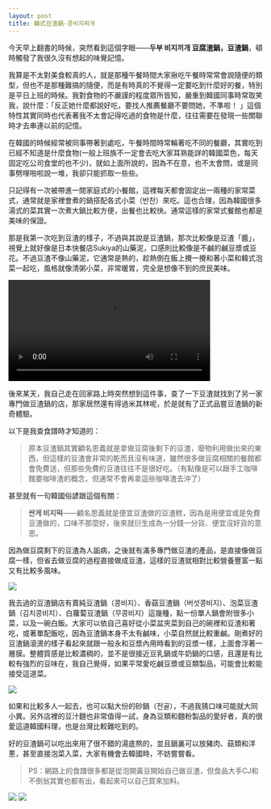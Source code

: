 ```yaml
---
layout: post
title: 韓式豆渣鍋-콩비지찌개
---
```


今天早上翻書的時候，突然看到這個字眼——**두부 비지끼개 豆腐渣鍋，豆渣鍋**，頓時觸發了我很久沒有想起的味覺記憶。

我算是不太對美食較真的人，就是那種午餐時間大家揪吃午餐時常常會說隨便的類型，但也不是那種難搞的隨便，而是有時真的不覺得一定要吃到什麼好的餐，特別是平日上班的時候。我對食物的不嚴謹的程度眾所皆知，嚴重到韓國同事時常取笑我，說什麼：「反正她什麼都說好吃，要找人推薦餐廳不要問她，不準啦！ 」這個特性其實同時也代表著我不太會記得吃過的食物是什麼，往往需要在發現一些關聯時才去串連以前的記憶。

在韓國的時候經常被同事帶著到處吃，午餐時間時常輪著吃不同的餐廳，其實吃到已經不知道是什麼食物(一般上班族不一定會去吃大家耳熟能詳的韓國菜色，每天固定吃公司食堂的也不少)，就如上面所說的，因為不在意，也不太會問，或是同事劈哩啪啦說一堆，我卻只能抓取一些些。

只記得有一次被帶進一間家庭式的小餐館，這裡每天都會固定出一兩種的家常菜式，通常就是家裡會煮的鍋搭配各式小菜（반찬）來吃。這也合理，因為韓國很多湯式的菜其實一次煮大鍋比較方便，出餐也比較快。通常這樣的家常式餐館也都是美味的保證。

那是我第一次吃到豆渣的樣子，不過與其說是豆渣鍋，那次比較像是豆渣「醬」，視覺上就好像是日本快餐店Sukiya的山藥泥，口感則比較像是不鹹的鹹豆漿或豆花。不過豆渣不像山藥泥，它通常是熱的，趁熱倒在飯上攪一攪和著小菜和韓式泡菜一起吃，風格就像清粥小菜，非常暖胃，完全是想像不到的庶民美味。

<video controls width="400">
  <source src="/assets/img/biji/IMG-3137.mp4" type="video/mp4">
  Your browser does not support the video tag.
</video>

後來某天，我自己走在回家路上時突然想到這件事，查了一下豆渣就找到了另一家專門做豆渣鍋的店，那家居然還有得過米其林呢，於是就有了正式品嘗豆渣鍋的新奇體驗。

以下是我查食譜時才知道的：

> 原本豆渣鍋其實顧名思義就是拿做豆腐後剩下的豆渣，廢物利用做出來的東西，但這樣的豆渣會非常的乾而且沒有味道，雖然很多做豆腐相關的餐館都會免費送，但那些免費的豆渣往往不是很好吃。（有點像是可以跟手工咖啡館要咖啡渣的概念，但通常不會再拿這些咖啡渣去沖了）

甚至就有一句韓國俗諺跟這個有關：

> **싼게 비지떡**——顧名思義就是便宜豆渣做的豆渣糕，因為是用便宜或是免費豆渣做的，口味不那麼好，後來就衍生成為一分錢一分貨、便宜沒好貨的意思。

因為做豆腐剩下的豆渣為人詬病，之後就有滿多專門做豆渣的產品，是直接像做豆腐一樣，但省去做豆腐的過程直接做成豆渣，這樣的豆渣就相對比較營養豐富一點又有比較多風味。

![](/assets/img/biji/IMG-7361.jpg) 

我去過的豆渣鍋店有賣純豆渣鍋（콩비지）、香菇豆渣鍋（버섯콩비지）、泡菜豆渣鍋（김치콩비지）、白蘿蔔豆渣鍋（무콩비지）這幾種，點一份單人鍋會附很多小菜，以及一碗白飯。大家可以依自己喜好從小菜盆夾菜到自己的碗裡和豆渣和著吃，或著單配飯吃，因為豆渣鍋本身不太有鹹味，小菜自然就比較重鹹。剛煮好的豆渣鍋滾燙的樣子看起來就跟一般永和豆漿內用時看到的豆漿一樣，上面會浮著一層膜。整體質感是比較濃稠的，並不是很接近豆乳鍋或牛奶鍋的口感，且還是有比較有強烈的豆味在，我自己覺得，如果平常愛吃鹹豆漿或豆類製品，可能會比較能接受這道菜。

![](/assets/img/biji/IMG-7362.jpg)

如果和比較多人一起去，也可以點大份的砂鍋（전골），不過我猜口味可能就大同小異。另外店裡的豆汁麵也非常值得一試，身為豆類和麵粉製品的愛好者，真的很愛這道韓國料理，也是台灣比較難吃到的。

好的豆渣鍋可以吃出來用了很不錯的湯底熬的，並且鍋裏可以放豬肉、菇類和洋蔥，甚至直接泡菜入菜，大家有機會去韓國時，不妨嘗嘗看。

> PS：網路上的食譜很多都是從泡開黃豆開始自己做豆渣，但食品大手CJ和不倒翁其實也都有出，看起來可以自己買來加料。

![](/assets/img/biji/CJ.PNG)
![](/assets/img/biji/不倒翁.PNG) 